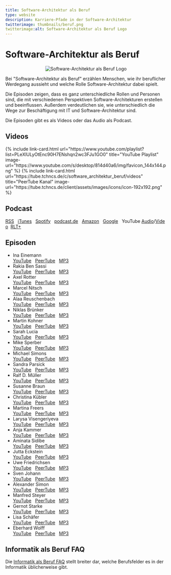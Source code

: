 ```yaml
---
title: Software-Architektur als Beruf 
type: website
description: Karriere-Pfade in der Software-Architektur
twitterimage: thumbnails/beruf.png
twitterimage:alt: Software-Architektur als Beruf Logo
---
```


# Software-Architektur als Beruf

<center>
<img src="/thumbnails/beruf.png" alt="Software-Architektur als Beruf Logo" />
</center>

Bei "Software-Architektur als Beruf" erzählen Menschen, wie ihr
beruflicher Werdegang aussieht und welche Rolle Software-Architektur
dabei spielt.

Die Episoden zeigen, dass es ganz unterschiedliche Rollen und Personen
sind, die mit verschiedenen Perspektiven Software-Architekturen
erstellen und beeinflussen. Außerdem verdeutlichen sie, wie
unterschiedlich die Wege zur Beschäftigung mit IT und
Software-Architektur sind.

Die Episoden gibt es als Videos oder das Audio als Podcast.

## Videos

<div class="image-grid">
{% include link-card.html
  url="https://www.youtube.com/playlist?list=PLeXlULyOtEnc90H7ENshqn2wc3FJu1GO0"
  title="YouTube Playlist"
  image-url="https://www.youtube.com/s/desktop/814d40a6/img/favicon_144x144.png"
  %}
{% include link-card.html
  url="https://tube.tchncs.de/c/software_architektur_beruf/videos"
  title="PeerTube Kanal"
  image-url="https://tube.tchncs.de/client/assets/images/icons/icon-192x192.png"
  %}
</div>

## Podcast

[RSS](https://1evriw.podcaster.de/software-architektur-als-beruf.rss)&nbsp;&nbsp;&nbsp;[iTunes](https://podcasts.apple.com/de/podcast/software-architektur-als-beruf/id1609845784)&nbsp;&nbsp;&nbsp;[Spotify](https://open.spotify.com/show/2DpgXYFgzqOvNy30pLRj0S)&nbsp;&nbsp;&nbsp;[podcast.de](https://www.podcast.de/podcast/2768500/software-architektur-als-beruf)&nbsp;&nbsp;&nbsp;[Amazon](https://music.amazon.de/podcasts/ecc13103-a62f-4815-99c2-cfa5fa31b2d0/software-architektur-als-beruf)&nbsp;&nbsp;&nbsp;[Google](https://podcasts.google.com/feed/aHR0cHM6Ly8xZXZyaXcucG9kY2FzdGVyLmRlL3NvZnR3YXJlLWFyY2hpdGVrdHVyLWFscy1iZXJ1Zi5yc3M)&nbsp;&nbsp;&nbsp;YouTube&nbsp;[Audio](https://www.youtube.com/playlist?list=PLeXlULyOtEnfNxtRBCubR2OoM12LxH61u)/[Video](https://www.youtube.com/playlist?list=PLeXlULyOtEnc90H7ENshqn2wc3FJu1GO0)&nbsp;&nbsp;[RLT+](https://plus.rtl.de/podcast/software-architektur-als-beruf-c1dgxv2utyhtj)

## Episoden
* Ina Einemann<br>[YouTube](https://www.youtube.com/watch?v=CLbnyTQml9s)&nbsp;&nbsp;&nbsp;[PeerTube](https://tube.tchncs.de/w/nfxpjm4PLtwYsmmZrPSeZZ)&nbsp;&nbsp;&nbsp;[MP3](https://1evriw.podcaster.de/download/ina-einemann-beruf.mp3)
* Rakia Ben Sassi<br>[YouTube](https://www.youtube.com/watch?v=pp5BTVb8HE8)&nbsp;&nbsp;&nbsp;[PeerTube](https://tube.tchncs.de/w/7JCom1thS1VQBMMTDh4v2W)&nbsp;&nbsp;&nbsp;[MP3](https://1evriw.podcaster.de/software-architektur-als-beruf/media/rakia-ben-sassi-beruf.mp3)
* Axel Rotter<br>[YouTube](https://www.youtube.com/watch?v=EcFcC9KLUpY)&nbsp;&nbsp;&nbsp;[PeerTube](https://tube.tchncs.de/w/tCbPrb66iwrtv3HKSA4TRa)&nbsp;&nbsp;&nbsp;[MP3](https://1evriw.podcaster.de/software-architektur-als-beruf/media/axel-rotter-beruf.mp3)
* Marcel Nitsch<br>[YouTube](https://www.youtube.com/watch?v=4ehq_JNnve4)&nbsp;&nbsp;&nbsp;[PeerTube](https://tube.tchncs.de/w/iaBiNgqZRqgsMJJxtUaKNE)&nbsp;&nbsp;&nbsp;[MP3](https://1evriw.podcaster.de/software-architektur-als-beruf/media/marcel-nitsch-beruf.mp3)
* Alaa Reuschenbach<br>[YouTube](https://www.youtube.com/watch?v=PqxXLqTz6yk)&nbsp;&nbsp;&nbsp;[PeerTube](https://tube.tchncs.de/w/oohF4ZPgRW6yNVBgk6UTeW)&nbsp;&nbsp;&nbsp;[MP3](https://1evriw.podcaster.de/software-architektur-als-beruf/media/alaa-reuschenbach-beruf.mp3)
* Niklas Brünker<br>[YouTube](https://www.youtube.com/watch?v=w7s2iXNqdsI)&nbsp;&nbsp;&nbsp;[PeerTube](https://tube.tchncs.de/w/smp4uxv9y8Uor8Yx1mU84A)&nbsp;&nbsp;&nbsp;[MP3](https://1evriw.podcaster.de/software-architektur-als-beruf/media/niklas-bruenker-beruf.mp3)
* Martin Kohner<br>[YouTube](https://www.youtube.com/watch?v=DhmFqSTTuGY)&nbsp;&nbsp;&nbsp;[PeerTube](https://tube.tchncs.de/w/dRe61yFXXj4HD34sAnZmQi)&nbsp;&nbsp;&nbsp;[MP3](https://1evriw.podcaster.de/software-architektur-als-beruf/media/martin-kohner-beruf.mp3)
* Sarah Lucia<br>[YouTube](https://www.youtube.com/watch?v=45HbyUckFWY)&nbsp;&nbsp;&nbsp;[PeerTube](https://tube.tchncs.de/w/gu2DZAqZutNSUoDGFf3ncX)&nbsp;&nbsp;&nbsp;[MP3](https://1evriw.podcaster.de/software-architektur-als-beruf/media/sarah-lucia-beruf.mp3)
* Mike Sperber<br>[YouTube](https://www.youtube.com/watch?v=gpdW8zt_VQA)&nbsp;&nbsp;&nbsp;[PeerTube](https://tube.tchncs.de/w/kBaHTLkNcJy3vUmMkqq8Um)&nbsp;&nbsp;&nbsp;[MP3](https://1evriw.podcaster.de/software-architektur-als-beruf/media/beruf-mike-sperber.mp3)
* Michael Simons<br>[YouTube](https://www.youtube.com/watch?v=4ajruAbl9XA)&nbsp;&nbsp;&nbsp;[PeerTube](https://tube.tchncs.de/w/vSNNCHQxeNUyg2aNVxfmn9)&nbsp;&nbsp;&nbsp;[MP3](https://1evriw.podcaster.de/software-architektur-als-beruf/media/beruf-michael-simons.mp3)
* Sandra Parsick<br>[YouTube](https://www.youtube.com/watch?v=6G2cj8ySeps)&nbsp;&nbsp;&nbsp;[PeerTube](https://tube.tchncs.de/w/bARJsfrKjfZA2vy6XUXu9e)&nbsp;&nbsp;&nbsp;[MP3](https://1evriw.podcaster.de/software-architektur-als-beruf/media/beruf-sandra-parsick.mp3)
* Ralf D. Müller<br>[YouTube](https://www.youtube.com/watch?v=xsi9ErFzPiQ)&nbsp;&nbsp;&nbsp;[PeerTube](https://tube.tchncs.de/w/55pxdYw9MBGJbgrp5TpK8M)&nbsp;&nbsp;&nbsp;[MP3](https://1evriw.podcaster.de/software-architektur-als-beruf/media/beruf-ralf-d-mueller.mp3)
* Susanne Braun<br>[YouTube](https://www.youtube.com/watch?v=diLPF0lf1nY)&nbsp;&nbsp;&nbsp;[PeerTube](https://tube.tchncs.de/w/a6HzYPCkLjBKUrexZ1MhMF)&nbsp;&nbsp;&nbsp;[MP3](https://1evriw.podcaster.de/software-architektur-als-beruf/media/beruf-susanne-braun.mp3)
* Christina Kübler<br>[YouTube](https://www.youtube.com/watch?v=t2eDLJIQmOs)&nbsp;&nbsp;&nbsp;[PeerTube](https://tube.tchncs.de/w/2tMNYFSb7p3U2qwvsRSn2m)&nbsp;&nbsp;&nbsp;[MP3](https://1evriw.podcaster.de/software-architektur-als-beruf/media/beruf-christina-kuebler.mp3)
* Martina Freers<br>[YouTube](https://www.youtube.com/watch?v=AKmYtpCP4Kk)&nbsp;&nbsp;&nbsp;[PeerTube](https://tube.tchncs.de/w/wLrPURBx3JBqPrckE6NK4t)&nbsp;&nbsp;&nbsp;[MP3](https://1evriw.podcaster.de/software-architektur-als-beruf/media/beruf-martina-freers.mp3)
* Larysa Visengeriyeva<br>[YouTube](https://www.youtube.com/watch?v=qDSWKg2gzd4)&nbsp;&nbsp;&nbsp;[PeerTube](https://tube.tchncs.de/w/d9GQAEnYqRsMCiik4vddAx)&nbsp;&nbsp;&nbsp;[MP3](https://1evriw.podcaster.de/software-architektur-als-beruf/media/beruf-larysa-visengeriyeva.mp3)
* Anja Kammer<br>[YouTube](https://www.youtube.com/watch?v=cPaZ0SkjFnM)&nbsp;&nbsp;&nbsp;[PeerTube](https://tube.tchncs.de/w/rSTJarekRpuo1Vkm2HMyt2)&nbsp;&nbsp;&nbsp;[MP3](https://1evriw.podcaster.de/software-architektur-als-beruf/media/beruf-anja-kammer.mp3)
* Aminata Sidibe<br>[YouTube](https://www.youtube.com/watch?v=C79Esm-Iqt8)&nbsp;&nbsp;&nbsp;[PeerTube](https://tube.tchncs.de/w/remaPCm3tj8cZh41JX9xhD)&nbsp;&nbsp;&nbsp;[MP3](https://1evriw.podcaster.de/software-architektur-als-beruf/media/beruf-aminata-sidibe.mp3)
* Jutta Eckstein<br>[YouTube](https://www.youtube.com/watch?v=BnErlp5p0DM)&nbsp;&nbsp;&nbsp;[PeerTube](https://tube.tchncs.de/w/ofggFcBN33hMnnKXFqv8EN)&nbsp;&nbsp;&nbsp;[MP3](https://1evriw.podcaster.de/software-architektur-als-beruf/media/beruf-jutta-eckstein.mp3)
* Uwe Friedrichsen<br>[YouTube](https://www.youtube.com/watch?v=pT8C6HTVrYI)&nbsp;&nbsp;&nbsp;[PeerTube](https://tube.tchncs.de/w/6jttd7bKCLcqfZDutuAM27)&nbsp;&nbsp;&nbsp;[MP3](https://1evriw.podcaster.de/software-architektur-als-beruf/media/beruf-uwe-friedrichsen.mp3)
* Sven Johann<br>[YouTube](https://www.youtube.com/watch?v=4VoS2AGAC6s)&nbsp;&nbsp;&nbsp;[PeerTube](https://tube.tchncs.de/w/x2zagK4QTMJThKmCnCxg4C)&nbsp;&nbsp;&nbsp;[MP3](https://1evriw.podcaster.de/software-architektur-als-beruf/media/beruf-sven-johann.mp3)
* Alexander Simon<br>[YouTube](https://www.youtube.com/watch?v=XE7J8cdJPmU)&nbsp;&nbsp;&nbsp;[PeerTube](https://tube.tchncs.de/w/mbkFmKxevR2HRa4pxfZpKD)&nbsp;&nbsp;&nbsp;[MP3](https://1evriw.podcaster.de/software-architektur-als-beruf/media/beruf-alexander-simon.mp3)
* Manfred Steyer<br>[YouTube](https://www.youtube.com/watch?v=gTlhv08lNuE)&nbsp;&nbsp;&nbsp;[PeerTube](https://tube.tchncs.de/w/juXbAABcxGvR5oHUjfHSXW)&nbsp;&nbsp;&nbsp;[MP3](https://1evriw.podcaster.de/software-architektur-als-beruf/media/beruf-manfred-steyer.mp3)
* Gernot Starke<br>[YouTube](https://www.youtube.com/watch?v=kMqoCxqHz3g)&nbsp;&nbsp;&nbsp;[PeerTube](https://tube.tchncs.de/w/4YzjB5j5NBGBizPgbwQS2D)&nbsp;&nbsp;&nbsp;[MP3](https://1evriw.podcaster.de/software-architektur-als-beruf/media/beruf-gernot-starke.mp3)
* Lisa Schäfer<br>[YouTube](https://www.youtube.com/watch?v=3Kk449tMblA)&nbsp;&nbsp;&nbsp;[PeerTube](https://tube.tchncs.de/w/rf48GmduP8D9ujRv5VaNWU)&nbsp;&nbsp;&nbsp;[MP3](https://1evriw.podcaster.de/software-architektur-als-beruf/media/beruf-lisa-moritz.mp3)
* Eberhard Wolff<br>[YouTube](https://www.youtube.com/watch?v=BDVFyNamkJM)&nbsp;&nbsp;&nbsp;[PeerTube](https://tube.tchncs.de/w/abR9BnZygSgbJWt9hqRh1j)&nbsp;&nbsp;&nbsp;[MP3](https://1evriw.podcaster.de/software-architektur-als-beruf/media/beruf-eberhard-wolff.mp3)

## Informatik als Beruf FAQ

Die [Informatik als Beruf
FAQ](https://github.com/ewolff/InformatikFAQ) stellt breiter dar,
welche Berufsfelder es in der Informatik üblicherweise gibt.
